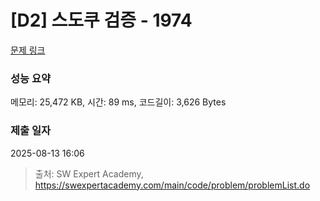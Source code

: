 # [D2] 스도쿠 검증 - 1974 

[문제 링크](https://swexpertacademy.com/main/code/problem/problemDetail.do?contestProbId=AV5Psz16AYEDFAUq) 

### 성능 요약

메모리: 25,472 KB, 시간: 89 ms, 코드길이: 3,626 Bytes

### 제출 일자

2025-08-13 16:06



> 출처: SW Expert Academy, https://swexpertacademy.com/main/code/problem/problemList.do